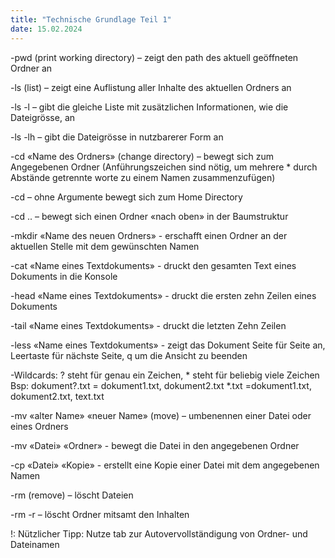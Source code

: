 ```yaml
---
title: "Technische Grundlage Teil 1"
date: 15.02.2024
---
```



-pwd (print working directory) – zeigt den path des aktuell geöffneten Ordner an

-ls (list) – zeigt eine Auflistung aller Inhalte des aktuellen Ordners an

-ls -l – gibt die gleiche Liste mit zusätzlichen Informationen, wie die Dateigrösse, an

-ls -lh – gibt die Dateigrösse in nutzbarerer Form an

-cd «Name des Ordners» (change directory) – bewegt sich zum Angegebenen Ordner (Anführungszeichen sind nötig, um mehrere * durch Abstände getrennte worte zu einem Namen zusammenzufügen)

-cd – ohne Argumente bewegt sich zum Home Directory

-cd .. – bewegt sich einen Ordner «nach oben» in der Baumstruktur

-mkdir «Name des neuen Ordners» - erschafft einen Ordner an der aktuellen Stelle mit dem gewünschten Namen

-cat «Name eines Textdokuments» - druckt den gesamten Text eines Dokuments in die Konsole

-head «Name eines Textdokuments» - druckt die ersten zehn Zeilen eines Dokuments

-tail «Name eines Textdokuments» - druckt die letzten Zehn Zeilen

-less «Name eines Textdokuments» - zeigt das Dokument Seite für Seite an, Leertaste für nächste Seite, q um die Ansicht zu beenden

-Wildcards: ? steht für genau ein Zeichen, * steht für beliebig viele Zeichen Bsp: dokument?.txt = dokument1.txt, dokument2.txt *.txt =dokument1.txt, dokument2.txt, text.txt

-mv «alter Name» «neuer Name» (move) – umbenennen einer Datei oder eines Ordners

-mv «Datei» «Ordner» - bewegt die Datei in den angegebenen Ordner

-cp «Datei» «Kopie» - erstellt eine Kopie einer Datei mit dem angegebenen Namen

-rm (remove) – löscht Dateien

-rm -r – löscht Ordner mitsamt den Inhalten

!: Nützlicher Tipp: Nutze tab zur Autovervollständigung von Ordner- und Dateinamen
